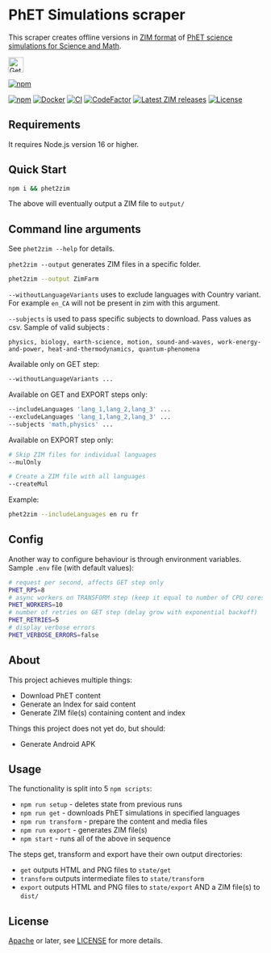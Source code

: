 # PhET Simulations scraper

This scraper creates offline versions in [ZIM
format](https://openzim.org) of [PhET science
simulations for Science and Math](https://phet.colorado.edu).

<a href="https://play.google.com/store/apps/details?id=org.kiwix.kiwixcustomphet" target="_blank" align="left">
  <img src="https://play.google.com/intl/en/badges/images/badge_new.png" alt="Get it on Google Play" height="30" />
</a>

[![npm](https://nodei.co/npm/phetscraper.png)](https://www.npmjs.com/package/phetscraper)

[![npm](https://img.shields.io/npm/v/phetscraper.svg)](https://www.npmjs.com/package/phetscraper)
[![Docker](https://ghcr-badge.egpl.dev/openzim/phet/latest_tag?label=docker)](https://ghcr.io/openzim/phet)
[![CI](https://github.com/openzim/phet/actions/workflows/ci.yml/badge.svg)](https://github.com/openzim/phet/actions/workflows/ci.yml)
[![CodeFactor](https://www.codefactor.io/repository/github/openzim/phet/badge)](https://www.codefactor.io/repository/github/openzim/phet)
[![Latest ZIM releases](https://img.shields.io/badge/latest-ZIM-%23ff4365)](https://download.kiwix.org/zim/phet/)
[![License](https://img.shields.io/npm/l/phetscraper.svg)](LICENSE)

## Requirements

It requires Node.js version 16 or higher.

## Quick Start

```bash
npm i && phet2zim
```

The above will eventually output a ZIM file to ```output/```

## Command line arguments

See `phet2zim --help` for details.

`phet2zim --output` generates ZIM files in a specific folder.
```bash
phet2zim --output ZimFarm
```

`--withoutLanguageVariants` uses to exclude languages with Country variant. For example `en_CA` will not be present in zim with this argument.

`--subjects` is used to pass specific subjects to download. Pass values as csv. Sample of valid subjects : 
```
physics, biology, earth-science, motion, sound-and-waves, work-energy-and-power, heat-and-thermodynamics, quantum-phenomena
```

Available only on GET step:
```bash
--withoutLanguageVariants ...
```

Available on GET and EXPORT steps only:
```bash
--includeLanguages 'lang_1,lang_2,lang_3' ...
--excludeLanguages 'lang_1,lang_2,lang_3' ...
--subjects 'math,physics' ...
```

Available on EXPORT step only:
```bash
# Skip ZIM files for individual languages
--mulOnly

# Create a ZIM file with all languages
--createMul
```

Example:
```bash
phet2zim --includeLanguages en ru fr
```

## Config

Another way to configure behaviour is through environment variables. Sample `.env` file (with default values):
```bash
# request per second, affects GET step only
PHET_RPS=8
# async workers on TRANSFORM step (keep it equal to number of CPU cores)
PHET_WORKERS=10
# number of retries on GET step (delay grow with exponential backoff)
PHET_RETRIES=5
# display verbose errors
PHET_VERBOSE_ERRORS=false
```

## About

This project achieves multiple things:
* Download PhET content
* Generate an Index for said content
* Generate ZIM file(s) containing content and index

Things this project does not yet do, but should:
* Generate Android APK

## Usage

The functionality is split into 5 ```npm scripts```:
* ```npm run setup``` - deletes state from previous runs
* ```npm run get``` - downloads PhET simulations in specified languages
* ```npm run transform``` - prepare the content and media files
* ```npm run export``` - generates ZIM file(s)
* ```npm start``` - runs all of the above in sequence

The steps get, transform and export have their own output directories:
* ```get``` outputs HTML and PNG files to ```state/get```
* ```transform``` outputs intermediate files to ```state/transform```
* ```export``` outputs HTML and PNG files to ```state/export``` AND a ZIM file(s) to ```dist/```

License
-------

[Apache](https://www.apache.org/licenses/LICENSE-2.0) or later, see
[LICENSE](LICENSE) for more details.
